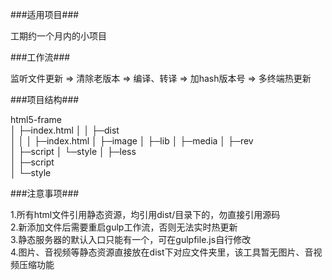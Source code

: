 ###适用项目###

工期约一个月内的小项目

###工作流###

监听文件更新 => 清除老版本 => 编译、转译 => 加hash版本号 => 多终端热更新

###项目结构###

html5-frame   
│
├─index.html 
│
│
├─dist      
│  │
│  ├─index.html 
│  ├─image
│  ├─lib
│  ├─media
│  ├─rev     
│  ├─script
│  └─style
│
├─less       
│
├─script   
│
└─style      

###注意事项###

1.所有html文件引用静态资源，均引用dist/目录下的，勿直接引用源码<br>
2.新添加文件后需要重启gulp工作流，否则无法实时热更新<br>
3.静态服务器的默认入口只能有一个，可在gulpfile.js自行修改<br>
4.图片、音视频等静态资源直接放在dist下对应文件夹里，该工具暂无图片、音视频压缩功能
